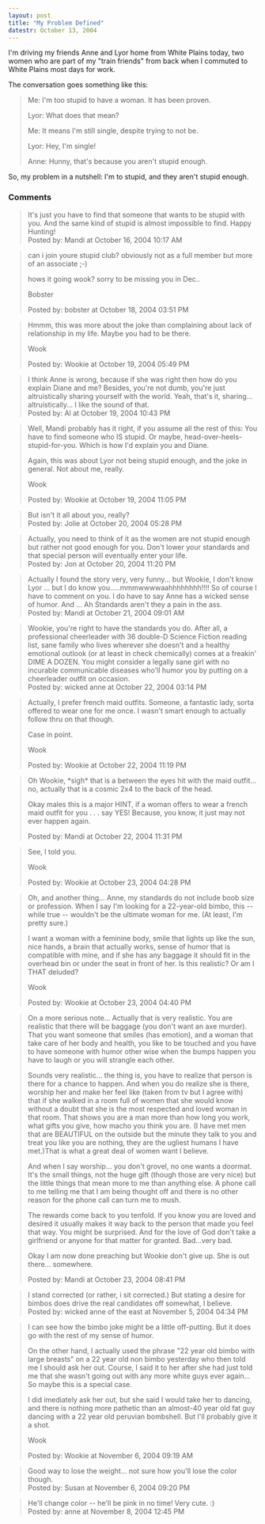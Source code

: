 ```yaml
---
layout: post
title: "My Problem Defined"
datestr: October 13, 2004
---
```


I'm driving my friends Anne and Lyor home from White Plains today, two women who are part of my "train friends" from back when I commuted to White Plains most days for work.

The conversation goes something like this:
<blockquote>
Me: I'm too stupid to have a woman.  It has been proven.

Lyor: What does that mean?

Me: It means I'm still single, despite trying to not be.

Lyor: Hey, I'm single!

Anne: Hunny, that's because you aren't stupid enough.
</blockquote>

So, my problem in a nutshell: I'm to stupid, and they aren't stupid enough.

### Comments

<blockquote>
It's just you have to find that someone that wants to be stupid with you. And the same kind of stupid is almost impossible to find.  Happy Hunting!
<div class="post-meta">Posted by: Mandi at October 16, 2004 10:17 AM</div> </blockquote>
<blockquote>
can i join youre stupid club? obviously not as a full member but more of an associate ;-)

hows it going wook? sorry to be missing you in Dec..

Bobster
<div class="post-meta">Posted by: bobster at October 18, 2004 03:51 PM</div> </blockquote>
<blockquote>
Hmmm, this was more about the joke than complaining about lack of relationship in my life.  Maybe you had to be there.

Wook
<div class="post-meta">Posted by: Wookie at October 19, 2004 05:49 PM</div> </blockquote>
<blockquote>
I think Anne is wrong, because if she was right then how do you explain Diane and me?  Besides, you're not dumb, you're just altruistically sharing yourself with the world.  Yeah, that's it, sharing... altruistically... I like the sound of that.
<div class="post-meta">Posted by: Al at October 19, 2004 10:43 PM</div> </blockquote>
<blockquote>
Well, Mandi probably has it right, if you assume all the rest of this: You have to find someone who IS stupid.  Or maybe, head-over-heels-stupid-for-you.  Which is how I'd explain you and Diane.

Again, this was about Lyor not being stupid enough, and the joke in general.  Not about me, really.

Wook
<div class="post-meta">Posted by: Wookie at October 19, 2004 11:05 PM</div> </blockquote>
<blockquote>
But isn't it all about you, really?
<div class="post-meta">Posted by: Jolie at October 20, 2004 05:28 PM</div> </blockquote>
<blockquote>
Actually, you need to think of it as the women are not stupid enough but rather not good enough for you.  Don't lower your standards and that special person will eventually enter your life.
<div class="post-meta">Posted by: Jon at October 20, 2004 11:20 PM</div> </blockquote>
<blockquote>
Actually I found the story very, very funny... but Wookie, I don't know Lyor ...  but I do know you.....mmmwwwwaahhhhhhhh!!!! So of course I have to comment on you.  I do have to say Anne has a wicked sense of humor.  And ... Ah Standards aren't they a pain in the ass.
<div class="post-meta">Posted by: Mandi at October 21, 2004 09:01 AM</div> </blockquote>
<blockquote>
Wookie, you're right to have the standards you do. After all, a professional cheerleader with 36 double-D Science Fiction reading list, sane family who lives wherever she doesn't and a healthy emotional outlook (or at least in check chemically) comes at a freakin' DIME A DOZEN. You might consider a legally sane girl with no incurable communicable diseases who'll humor you by putting on a cheerleader outfit on occasion.
<div class="post-meta">Posted by: wicked anne at October 22, 2004 03:14 PM</div> </blockquote>
<blockquote>
Actually, I prefer french maid outfits.  Someone, a fantastic lady, sorta offered to wear one for me once.  I wasn't smart enough to actually follow thru on that though.

Case in point.

Wook
<div class="post-meta">Posted by: Wookie at October 22, 2004 11:19 PM</div> </blockquote>
<blockquote>
Oh Wookie, *sigh* that is a between the eyes hit with the maid outfit... no, actually that is a cosmic 2x4 to the back of the head. 

Okay males this is a major HINT, if a woman offers to wear a french maid outfit for you . . . say YES! Because, you know, it just may not ever happen again. 
<div class="post-meta">Posted by: Mandi at October 22, 2004 11:31 PM</div> </blockquote>
<blockquote>
See, I told you.

Wook
<div class="post-meta">Posted by: Wookie at October 23, 2004 04:28 PM</div> </blockquote>
<blockquote>
Oh, and another thing...  Anne, my standards do not include boob size or profession.  When I say I'm looking for a 22-year-old bimbo, this -- while true -- wouldn't be the ultimate woman for me.  (At least, I'm pretty sure.)

I want a woman with a feminine body, smile that lights up like the sun, nice hands, a brain that actually works, sense of humor that is compatible with mine, and if she has any baggage it should fit in the overhead bin or under the seat in front of her.  Is this realistic?  Or am I THAT deluded? 

Wook<br />

<div class="post-meta">Posted by: Wookie at October 23, 2004 04:40 PM</div> </blockquote>
<blockquote>
On a more serious note...  Actually that is very realistic.  You are realistic that there will be baggage (you don't want an axe murder).  That you want someone that smiles (has emotion), and a woman that take care of her body and health, you like to be touched and you have to have someone with humor other wise when the bumps happen you have to laugh or you will strangle each other. 

Sounds very realistic... the thing is, you have to realize that person is there for a chance to happen. And when you do realize she is there, worship her and make her feel like (taken from tv but I agree with) that if she walked in a room full of women that she would know without a doubt that she is the most respected and loved woman in that room. That shows you are a man more than how long you work, what gifts you give, how macho you think you are. (I have met men that are BEAUTIFUL on the outside but the minute they talk to you and treat you like you are nothing, they are the ugliest humans I have met.)That is what a great deal of women want I believe. 

And when I say worship... you don't grovel, no one wants a doormat. It's the small things, not the huge gift (though those are very nice) but the little things that mean more to me than anything else. A phone call to me telling me that I am being thought off and there is no other reason for the phone call can turn me to mush. 

 The rewards come back to you tenfold. If you know you are loved and desired it usually makes it way back to the person that made you feel that way. You might be surprised. And for the love of God don't take a girlfriend or anyone for that matter for granted. Bad...very bad.

Okay I am now done preaching but Wookie don't give up.  She is out there... somewhere.
<div class="post-meta">Posted by: Mandi at October 23, 2004 08:41 PM</div> </blockquote>
<blockquote>
I stand corrected (or rather, i sit corrected.) But stating a desire for bimbos does drive the real candidates off somewhat, I believe. 
<div class="post-meta">Posted by: wicked anne of the east at November  5, 2004 04:34 PM</div> </blockquote>
<blockquote>
I can see how the bimbo joke might be a little off-putting.  But it does go with the rest of my sense of humor.

On the other hand, I actually used the phrase "22 year old bimbo with large breasts" on a 22 year old non bimbo yesterday who then told me I should ask her out.  Course, I said it to her after she had just told me that she wasn't going out with any more white guys ever again...  So maybe this is a special case.

I did imediately ask her out, but she said I would take her to dancing, and there is nothing more pathetic than an almost-40 year old fat guy dancing with a 22 year old peruvian bombshell.  But I'll probably give it a shot.

Wook
<div class="post-meta">Posted by: Wookie at November  6, 2004 09:19 AM</div> </blockquote>
<blockquote>
Good way to lose the weight... not sure how you'll lose the color though.
<div class="post-meta">Posted by: Susan at November  6, 2004 09:20 PM</div> </blockquote>
<blockquote>
He'll change color -- he'll be pink in no time! Very cute. :)
<div class="post-meta">Posted by: anne at November  8, 2004 12:45 PM</div> </blockquote>

